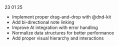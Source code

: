 23 01 25 

- Implement proper drag-and-drop with @dnd-kit
- Add bi-directional note linking
- Improve AI integration with error handling
- Normalize data structures for better performance
- Add proper visual hierarchy and interactions